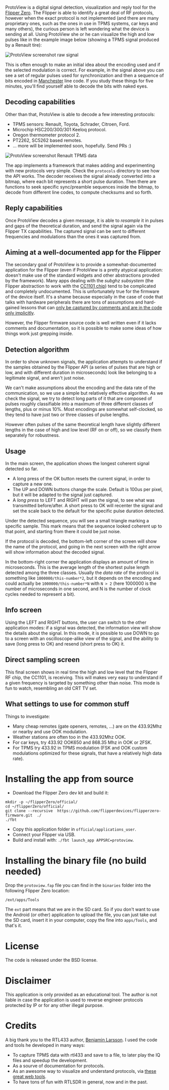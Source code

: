 ProtoView is a digital signal detection, visualization and reply tool for the
[Flipper Zero](https://flipperzero.one/). The Flipper is able to identify
a great deal of RF protocols, however when the exact protocol is not
implemented (and there are many proprietary ones, such as the ones in use
in TPMS systems, car keys and many others), the curious person is left
wondering what the device is sending at all. Using ProtoView she or he can
visualize the high and low pulses like in the example image below
(showing a TPMS signal produced by a Renault tire):

![ProtoView screenshot raw signal](/images/protoview_1.jpg)

This is often enough to make an initial idea about the encoding used
and if the selected modulation is correct. For example, in the signal above
you can see a set of regular pulses used for synchronization and then
a sequence of bits encoded in [Manchester](https://en.wikipedia.org/wiki/Manchester_code) line code. If you study these things for five minutes, you'll find yourself able to decode the bits with naked eyes.

## Decoding capabilities

Other than that, ProtoView is able to decode a few interesting protocols:

* TPMS sensors: Renault, Toyota, Schrader, Citroen, Ford.
* Microchip HSC200/300/301 Keeloq protocol.
* Oregon thermometer protocol 2.
* PT2262, SC5262 based remotes.
* ... more will be implemented soon, hopefully. Send PRs :)

![ProtoView screenshot Renault TPMS data](/images/protoview_2.jpg)

The app implements a framework that makes adding and experimenting with new
protocols very simple. Check the `protocols` directory to see how the
API works. The decoder receives the signal already converted into a bitmap,
where each bit represents a short pulse duration. Then there are functions
to seek specific sync/preamble sequences inside the bitmap, to decode
from different line codes, to compute checksums and so forth.

## Reply capabilities

Once ProtoView decodes a given message, it is able to *resample* it
in pulses and gaps of the theoretical duration, and send the signal again
via the Flipper TX capabilities. The captured signal can be sent
to different frequencies and modulations than the ones it was captured
from.

## Aiming at a well-documented app for the Flipper

The secondary goal of ProtoView is to provide a somewhat-documented application
for the Flipper (even if ProtoView is a pretty atypical application: doesn't make use of the standard widgets and other abstractions provded by the framework).
Many apps dealing with the *subghz subsystem* (the Flipper
abstraction to work with the [CC1101 chip](https://www.ti.com/product/CC1101))
tend to be complicated and completely undocumented. This is unfortunately
true for the firmware of the device itself. It's a shame because especially
in the case of code that talks with hardware peripherals there are tons
of assumptions and hard-gained lessons that can [only be captured by comments and are in the code only implicitly](http://antirez.com/news/124).

However, the Flipper firmware source code is well written even if it
lacks comments and documentation, so it is possible to make some ideas of
how things work just grepping inside.

## Detection algorithm

In order to show unknown signals, the application attempts to understand if
the samples obtained by the Flipper API (a series of pulses that are high
or low, and with different duration in microseconds) look like belonging to
a legitimate signal, and aren't just noise.

We can't make assumptions about
the encoding and the data rate of the communication, so we use a simple
but relatively effective algorithm. As we check the signal, we try to detect
long parts of it that are composed of pulses roughly classifiable into
a maximum of three different classes of lengths, plus or minus 10%. Most
encodings are somewhat self-clocked, so they tend to have just two or
three classes of pulse lengths.

However often pulses of the same theoretical
length have slightly different lengths in the case of high and low level
(RF on or off), so we classify them separately for robustness.

## Usage

In the main screen, the application shows the longest coherent signal detected so far.

* A long press of the OK button resets the current signal, in order to capture a new one.
* The UP and DOWN buttons change the scale. Default is 100us per pixel, but it will be adapted to the signal just captured.
* A *long press* to LEFT and RIGHT will pan the signal, to see what was transmitted before/after. A short press to OK will recenter the signal and set the scale back to the default for the specific pulse duration detected.

Under the detected sequence, you will see a small triangle marking a
specific sample. This mark means that the sequence looked coherent up
to that point, and starting from there it could be just noise.

If the protocol is decoded, the bottom-left corner of the screen
will show the name of the protocol, and going in the next screen
with the right arrow will show information about the decoded signal.

In the bottom-right corner the application displays an amount of time
in microseconds. This is the average length of the shortest pulse length
detected among the three classes. Usually the *data rate* of the protocol
is something like `1000000/this-number*2`, but it depends on the encoding
and could actually be `1000000/this-number*N` with `N > 2` (here 1000000
is the number of microseconds in one second, and N is the number of clock
cycles needed to represent a bit).

## Info screen

Using the LEFT and RIGHT buttons, the user can switch to the other application modes: if a signal was detected, the information view will show the details about the signal. In this mode, it is possible to use DOWN to go to a screen with an oscilloscope-alike view of the signal, and the ability to save (long press to OK) and resend (short press to OK) it.

## Direct sampling screen

This final screen shows in real time the high and low level that the Flipper
RF chip, the CC1101, is receiving. This will makes very easy to understand
if a given frequency is targeted by something other than noise. This mode is
fun to watch, resembling an old CRT TV set.

## What settings to use for common stuff

Things to investigate:

* Many cheap remotes (gate openers, remotes, ...) are on the 433.92Mhz or nearby and use OOK modulation.
* Weather stations are often too in the 433.92Mhz OOK.
* For car keys, try 433.92 OOK650 and 868.35 Mhz in OOK or 2FSK.
* For TPMS try 433.92 in TPMS modulation (FSK and OOK custom modulations optimized for these signals, that have a relatively high data rate).

# Installing the app from source

* Download the Flipper Zero dev kit and build it:
```
mkdir -p ~/flipperZero/official/
cd ~/flipperZero/official/
git clone --recursive  https://github.com/flipperdevices/flipperzero-firmware.git  ./
./fbt
```
* Copy this application folder in `official/applications_user`.
* Connect your Flipper via USB.
* Build and install with: `./fbt launch_app APPSRC=protoview`.

# Installing the binary file (no build needed)

Drop the `protoview.fap` file you can find in the `binaries` folder into the
following Flipper Zero location:

    /ext/apps/Tools

The `ext` part means that we are in the SD card. So if you don't want
to use the Android (or other) application to upload the file,
you can just take out the SD card, insert it in your computer,
copy the fine into `apps/Tools`, and that's it.

# License

The code is released under the BSD license.

# Disclaimer

This application is only provided as an educational tool. The author is not liable in case the application is used to reverse engineer protocols protected by IP or for any other illegal purpose.

# Credits

A big thank you to the RTL433 author, [Benjamin Larsson](https://github.com/merbanan). I used the code and tools he developed in many ways:
* To capture TPMS data with rtl433 and save to a file, to later play the IQ files and speedup the development.
* As a sourve of documentation for protocols.
* As an awesome way to visualize and understand protocols, via [these great web tools](https://triq.org/).
* To have tons of fun with RTLSDR in general, now and in the past.
